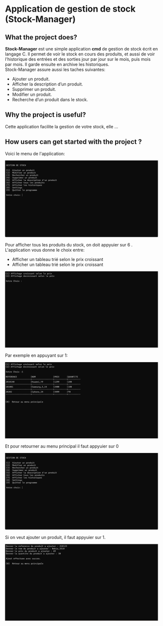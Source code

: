# Application de gestion de stock (Stock-Manager)
## What the project does?
**Stock-Manager** est une simple application **cmd** de gestion de stock écrit en langage C.
Il permet de voir le stock en cours des produits, et aussi de voir l'historique des entrées et des sorties
jour par jour sur le mois, puis mois par mois. Il garde ensuite en archive les historiques.  
Stock-Manager assure aussi les taches suivantes:
 * Ajouter un produit.
 * Afficher la description d’un produit.
 * Supprimer un produit.
 * Modifier un produit.
 * Recherche d’un produit dans le stock.
## Why the project is useful?
Cette application facilite la gestion de votre stock, elle ... 

## How users can get started with the project ?
Voici le menu de l'application:

![This is an image](https://github.com/dhia2121/Application-de-gestion-de-stock/blob/d3b645aac2cd63cb00208c75c05cae90eb8ffe82/Images%20pour%20le%20fichier%20Readme/0.png)

Pour afficher tous les produits du stock, on doit appyuier sur 6 .
L'application vous donne le choix entre: 
+ Afficher un tableau trié selon le prix croissant
+ Afficher un tableau trié selon le prix croissant

![This is an image](https://github.com/dhia2121/Application-de-gestion-de-stock/blob/95d24d67c50e1245d8955a260b2dcfcab78a869b/Images%20pour%20le%20fichier%20Readme/2.png)

Par exemple en appuyant sur 1:

![This is an image](https://github.com/dhia2121/Application-de-gestion-de-stock/blob/95d24d67c50e1245d8955a260b2dcfcab78a869b/Images%20pour%20le%20fichier%20Readme/3.png)

Et pour retourner au menu principal il faut appyuier sur 0

![This is an image](https://github.com/dhia2121/Application-de-gestion-de-stock/blob/d3b645aac2cd63cb00208c75c05cae90eb8ffe82/Images%20pour%20le%20fichier%20Readme/0.png)

Si on veut ajouter un produit, il faut appyuier sur 1.

![This is an image](https://github.com/dhia2121/Application-de-gestion-de-stock/blob/95d24d67c50e1245d8955a260b2dcfcab78a869b/Images%20pour%20le%20fichier%20Readme/4.png)
